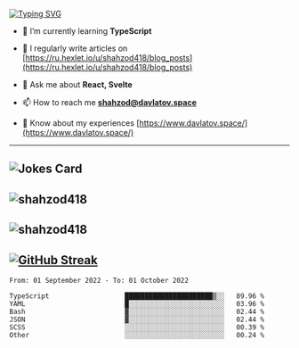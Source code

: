 [![Typing SVG](https://readme-typing-svg.herokuapp.com?font=Turret+Road&height=30&lines=HI!+I%60m+Frontend+Developer)](https://git.io/typing-svg)

- 🌱 I’m currently learning **TypeScript**

- 📝 I regularly write articles on [https://ru.hexlet.io/u/shahzod418/blog_posts](https://ru.hexlet.io/u/shahzod418/blog_posts)

- 💬 Ask me about **React, Svelte**

- 📫 How to reach me **shahzod@davlatov.space**

- 📄 Know about my experiences [https://www.davlatov.space/](https://www.davlatov.space/)

---
![Jokes Card](https://readme-jokes.vercel.app/api?theme=radical)
---
![shahzod418](https://github-readme-stats.vercel.app/api/top-langs?username=shahzod418&show_icons=true&theme=radical&locale=en&layout=compact)
---
![shahzod418](https://github-readme-stats.vercel.app/api?username=shahzod418&show_icons=true&theme=radical&locale=en&count_private=true)
---
[![GitHub Streak](http://github-readme-streak-stats.herokuapp.com?user=shahzod418&theme=radical&date_format=M%20j%5B%2C%20Y%5D)](https://git.io/streak-stats)
---
<!--START_SECTION:waka-->

```text
From: 01 September 2022 - To: 01 October 2022

TypeScript                   ██████████████████████▒░░   89.96 %
YAML                         █░░░░░░░░░░░░░░░░░░░░░░░░   03.96 %
Bash                         ▓░░░░░░░░░░░░░░░░░░░░░░░░   02.44 %
JSON                         ▓░░░░░░░░░░░░░░░░░░░░░░░░   02.44 %
SCSS                         ░░░░░░░░░░░░░░░░░░░░░░░░░   00.39 %
Other                        ░░░░░░░░░░░░░░░░░░░░░░░░░   00.24 %
```

<!--END_SECTION:waka-->

